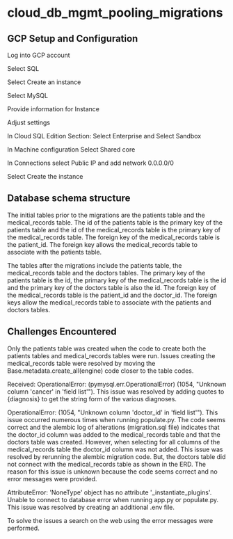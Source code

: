 # cloud_db_mgmt_pooling_migrations



## GCP Setup and Configuration 

Log into GCP account

Select SQL

Select Create an instance

Select MySQL

Provide information for Instance

Adjust settings 

In Cloud SQL Edition Section: Select Enterprise and Select Sandbox

In Machine configuration Select Shared core

In Connections select Public IP and  add network 0.0.0.0/0

Select Create the instance



## Database schema structure
The initial tables prior to the migrations are the patients table and the medical_records table. The id of the patients table is the primary key of the patients table and the id of the medical_records table is the primary key of the medical_records table. The foreign key of the medical_records table is the patient_id. The foreign key allows the medical_records table to associate with the patients table.

The tables after the migrations include the patients table, the medical_records table and the doctors tables. The primary key of the patients table is the id, the primary key of the medical_records table is the id and the primary key of the doctors table is also the id. The foreign key of the medical_records table is the patient_id and the doctor_id. The foreign keys allow the medical_records table to associate with the patients and doctors tables.


## Challenges Encountered

Only the patients table was created when the code to create both the patients tables and medical_records tables were run. Issues creating the medical_records table were resolved by moving the Base.metadata.create_all(engine) code closer to the table codes.


Received:
OperationalError: (pymysql.err.OperationalError) (1054, "Unknown column 'cancer' in 'field list'"). This issue was resolved by adding quotes to {diagnosis} to get the string form of the various diagnoses.


OperationalError: (1054, "Unknown column 'doctor_id' in 'field list'").
This issue occurred numerous times when running populate.py. The code seems correct and the alembic log of alterations (migration.sql file) indicates that the doctor_id column was added to the medical_records table and that the doctors table was created. However, when selecting for all columns of the medical_records table the doctor_id column was not added. This issue was resolved by rerunning the alembic migration code. But, the doctors table did not connect with the medical_records table as shown in the ERD. The reason for this issue is unknown because the code seems correct and no error messages were provided. 




AttributeError: 'NoneType' object has no attribute '_instantiate_plugins'.
Unable to connect to database error when running app.py or populate.py.
This issue was resolved by creating an additional .env file.


To solve the issues a search on the web using the error messages were performed.
